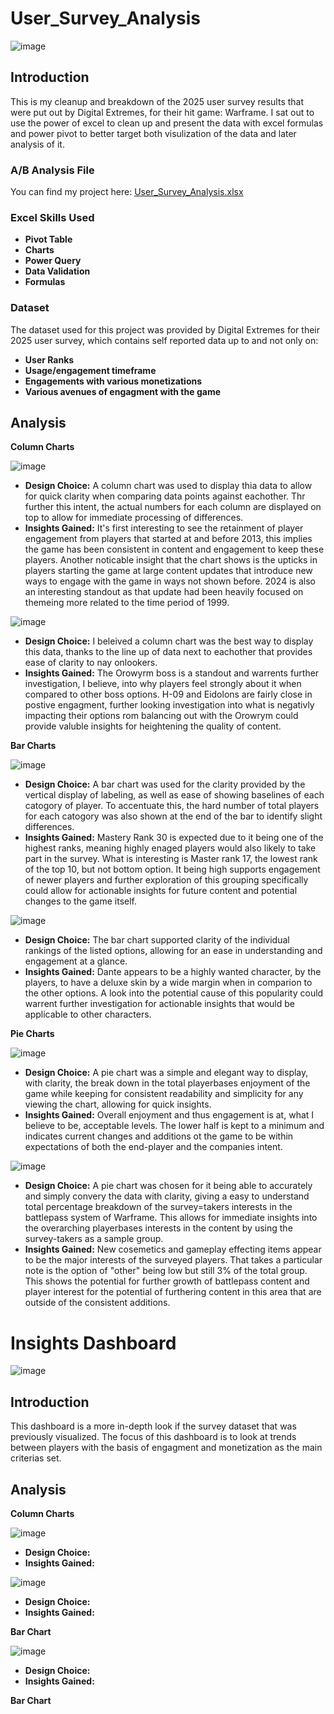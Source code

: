# User_Survey_Analysis

![image](https://github.com/user-attachments/assets/b9e36993-cdeb-48b6-aae5-60293e90dfe7)

## Introduction 

This is my cleanup and breakdown of the 2025 user survey results that were put out by Digital Extremes, for their hit game: Warframe. I sat out to use the power of excel to clean up and present the data with excel formulas and power pivot to better target both visulization of the data and later analysis of it.

### A/B Analysis File
You can find my project here: [User_Survey_Analysis.xlsx](https://github.com/Billy-Shelton/User_Survey_Analysis/blob/main/User_Survey_Analysis/User%20Survey%20Analysis.xlsx)

### Excel Skills Used
- **Pivot Table**
- **Charts**
- **Power Query**
- **Data Validation**
- **Formulas**

### Dataset
The dataset used for this project was provided by Digital Extremes for their 2025 user survey, which contains self reported data up to and not only on:
- **User Ranks**
- **Usage/engagement timeframe**
- **Engagements with various monetizations**
- **Various avenues of engagment with the game**

## Analysis

**Column Charts**

![image](https://github.com/user-attachments/assets/0c83b10d-b4ad-4687-b0f5-7043a15e4fde)

- **Design Choice:** A column chart was used to display thia data to allow for quick clarity when comparing data points against eachother. Thr further this intent, the actual numbers for each column are displayed on top to allow for immediate processing of differences. 
- **Insights Gained:** It's first interesting to see the retainment of player engagement from players that started at and before 2013, this implies the game has been consistent in content and engagement to keep these players. Another noticable insight that the chart shows is the upticks in players starting the game at large content updates that introduce new ways to engage with the game in ways not shown before. 2024 is also an interesting standout as that update had been heavily focused on themeing more related to the time period of 1999.


![image](https://github.com/user-attachments/assets/67690fed-d724-4cb6-9f46-f80c4dde4aca)

- **Design Choice:** I beleived a column chart was the best way to display this data, thanks to the line up of data next to eachother that provides ease of clarity to nay onlookers.
- **Insights Gained:** The Orowyrm boss is a standout and warrents further investigation, I believe, into why players feel strongly about it when compared to other boss options. H-09 and Eidolons are fairly close in postive engagment, further looking investigation into what is negativly impacting their options rom balancing out with the Orowrym could provide valuble insights for heightening the quality of content.


**Bar Charts**

![image](https://github.com/user-attachments/assets/8a3873f7-54c3-4cd6-bb10-bf8a7b2a7953)

- **Design Choice:** A bar chart was used for the clarity provided by the vertical display of labeling, as well as ease of showing baselines of each catogory of player. To accentuate this, the hard number of total players for each catogory was also shown at the end of the bar to identify slight differences.
- **Insights Gained:** Mastery Rank 30 is expected due to it being one of the highest ranks, meaning highly enaged players would also likely to take part in the survey. What is interesting is Master rank 17, the lowest rank of the top 10, but not bottom option. It being high supports engagement of newer players and further exploration of this grouping specifically could allow for actionable insights for future content and potential changes to the game itself.


![image](https://github.com/user-attachments/assets/4c10863e-0218-4813-b0b9-96888781b284)


- **Design Choice:** The bar chart supported clarity of the individual rankings of the listed options, allowing for an ease in understanding and engagement at a glance. 
- **Insights Gained:** Dante appears to be a highly wanted character, by the players, to have a deluxe skin by a wide margin when in comparion to the other options. A look into the potential cause of this popularity could warrent further investigation for actionable insights that would be applicable to other characters.


**Pie Charts**

![image](https://github.com/user-attachments/assets/397f804c-9ed3-4114-8206-c1ccf1df2d67)

- **Design Choice:** A pie chart was a simple and elegant way to display, with clarity, the break down in the total playerbases enjoyment of the game while keeping for consistent readability and simplicity for any viewing the chart, allowing for quick insights. 
- **Insights Gained:** Overall enjoyment and thus engagement is at, what I believe to be, acceptable levels. The lower half is kept to a minimum and indicates current changes and additions ot the game to be within expectations of both the end-player and the companies intent.


![image](https://github.com/user-attachments/assets/75b8ad71-ac5d-409c-9154-054f9ab7f91c)

- **Design Choice:** A pie chart was chosen for it being able to accurately and simply convery the data with clarity, giving a easy to understand total percentage breakdown of the survey=takers interests in the battlepass system of Warframe. This allows for immediate insights into the overarching playerbases interests in the content by using the survey-takers as a sample group.
- **Insights Gained:** New cosemetics and gameplay effecting items appear to be the major interests of the surveyed players. That takes a particular note is the option of "other" being low but still 3% of the total group. This shows the potential for further growth of battlepass content and player interest for the potential of furthering content in this area that are outside of the consistent additions. 

# Insights Dashboard

![image](https://github.com/user-attachments/assets/2ac25303-fa89-4593-9f23-6ba82ca5c463)

## Introduction 

This dashboard is a more in-depth look if the survey dataset that was previously visualized. The focus of this dashboard is to look at trends between players with the basis of engagment and monetization as the main criterias set.   

## Analysis

**Column Charts**

![image](https://github.com/user-attachments/assets/1526badf-df81-4c88-97c0-6411f3a699a9)

- **Design Choice:**  
- **Insights Gained:**

![image](https://github.com/user-attachments/assets/e20f12da-9409-4e91-801d-f6a5e845329a)

- **Design Choice:**  
- **Insights Gained:**


**Bar Chart**

![image](https://github.com/user-attachments/assets/c084c191-6e5c-4428-8b61-c67337458b3d)

- **Design Choice:**  
- **Insights Gained:**


**Bar Chart**
